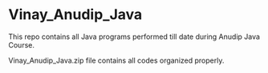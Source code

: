 # Vinay_Anudip_Java
This repo contains all Java programs performed till date during Anudip Java Course.


Vinay_Anudip_Java.zip file contains all codes organized properly.
